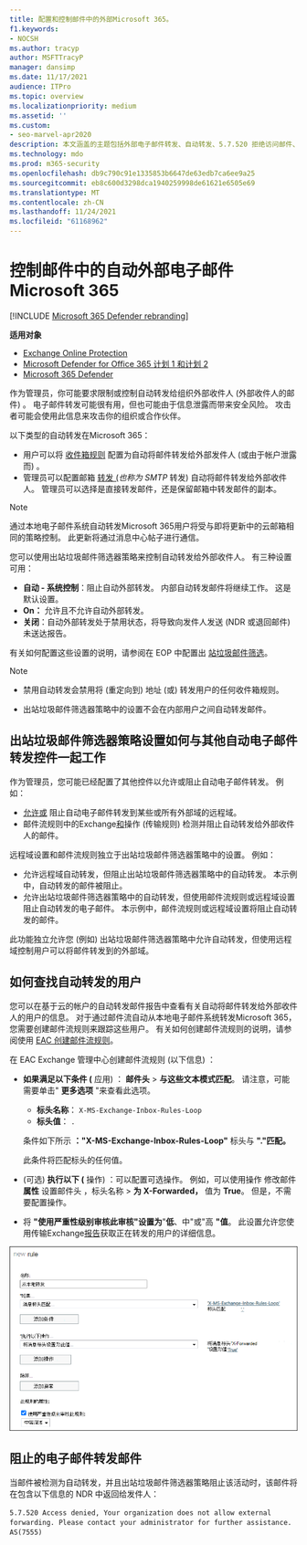 ```yaml
---
title: 配置和控制邮件中的外部Microsoft 365。
f1.keywords:
- NOCSH
ms.author: tracyp
author: MSFTTracyP
manager: dansimp
ms.date: 11/17/2021
audience: ITPro
ms.topic: overview
ms.localizationpriority: medium
ms.assetid: ''
ms.custom:
- seo-marvel-apr2020
description: 本文涵盖的主题包括外部电子邮件转发、自动转发、5.7.520 拒绝访问邮件、禁用外部转发、"您的管理员已禁用外部转发"邮件以及出站反垃圾邮件策略。
ms.technology: mdo
ms.prod: m365-security
ms.openlocfilehash: db9c790c91e1335853b6647de63edb7ca6ee9a25
ms.sourcegitcommit: eb8c600d3298dca1940259998de61621e6505e69
ms.translationtype: MT
ms.contentlocale: zh-CN
ms.lasthandoff: 11/24/2021
ms.locfileid: "61168962"
---
```

# <a name="control-automatic-external-email-forwarding-in-microsoft-365"></a>控制邮件中的自动外部电子邮件Microsoft 365

[!INCLUDE [Microsoft 365 Defender rebranding](../includes/microsoft-defender-for-office.md)]

**适用对象**
- [Exchange Online Protection](exchange-online-protection-overview.md)
- [Microsoft Defender for Office 365 计划 1 和计划 2](defender-for-office-365.md)
- [Microsoft 365 Defender](../defender/microsoft-365-defender.md)

作为管理员，你可能要求限制或控制自动转发给组织外部收件人 (外部收件人的邮件) 。 电子邮件转发可能很有用，但也可能由于信息泄露而带来安全风险。 攻击者可能会使用此信息来攻击你的组织或合作伙伴。

以下类型的自动转发在Microsoft 365：

- 用户可以将 [收件箱规则](https://support.microsoft.com/office/c24f5dea-9465-4df4-ad17-a50704d66c59) 配置为自动将邮件转发给外部发件人 (或由于帐户泄露而) 。
- 管理员可以配置邮箱 [转发 (](/exchange/recipients-in-exchange-online/manage-user-mailboxes/configure-email-forwarding)_也称为 SMTP_ 转发) 自动将邮件转发给外部收件人。 管理员可以选择是直接转发邮件，还是保留邮箱中转发邮件的副本。

> [!NOTE]
> 通过本地电子邮件系统自动转发Microsoft 365用户将受与即将更新中的云邮箱相同的策略控制。 此更新将通过消息中心帖子进行通信。

您可以使用出站垃圾邮件筛选器策略来控制自动转发给外部收件人。 有三种设置可用：

- **自动 - 系统控制**：阻止自动外部转发。 内部自动转发邮件将继续工作。 这是默认设置。
- **On：** 允许且不允许自动外部转发。
- **关闭**：自动外部转发处于禁用状态，将导致向发件人发送 (NDR 或退回邮件) 未送达报告。

有关如何配置这些设置的说明，请参阅在 EOP 中配置出 [站垃圾邮件筛选](configure-the-outbound-spam-policy.md)。

> [!NOTE]
>
> - 禁用自动转发会禁用将 (重定向到) 地址 (或) 转发用户的任何收件箱规则。
>
> - 出站垃圾邮件筛选器策略中的设置不会在内部用户之间自动转发邮件。


## <a name="how-the-outbound-spam-filter-policy-settings-work-with-other-automatic-email-forwarding-controls"></a>出站垃圾邮件筛选器策略设置如何与其他自动电子邮件转发控件一起工作

作为管理员，您可能已经配置了其他控件以允许或阻止自动电子邮件转发。 例如：

- [允许或](/exchange/mail-flow-best-practices/remote-domains/remote-domains) 阻止自动电子邮件转发到某些或所有外部域的远程域。
- 邮件流规则中的Exchange[和](/exchange/security-and-compliance/mail-flow-rules/mail-flow-rules)操作 (传输规则) 检测并阻止自动转发给外部收件人的邮件。

远程域设置和邮件流规则独立于出站垃圾邮件筛选器策略中的设置。 例如：

- 允许远程域自动转发，但阻止出站垃圾邮件筛选器策略中的自动转发。 本示例中，自动转发的邮件被阻止。
- 允许出站垃圾邮件筛选器策略中的自动转发，但使用邮件流规则或远程域设置阻止自动转发的电子邮件。 本示例中，邮件流规则或远程域设置将阻止自动转发的邮件。

此功能独立允许您 (例如) 出站垃圾邮件筛选器策略中允许自动转发，但使用远程域控制用户可以将邮件转发到的外部域。

## <a name="how-to-find-users-that-are-automatically-forwarding"></a>如何查找自动转发的用户

您可以在基于云的帐户的自动转发邮件报告中查看有关自动将邮件转发给外部收件人的用户[](/exchange/monitoring/mail-flow-reports/mfr-auto-forwarded-messages-report)的信息。 对于通过邮件流自动从本地电子邮件系统转发Microsoft 365，您需要创建邮件流规则来跟踪这些用户。 有关如何创建邮件流规则的说明，请参阅使用 [EAC 创建邮件流规则](/exchange/security-and-compliance/mail-flow-rules/manage-mail-flow-rules#use-the-eac-to-create-a-mail-flow-rule)。

在 EAC Exchange 管理中心创建邮件流规则 (以下信息) ：

- **如果满足以下条件 (** 应用) ： **邮件头** \> **与这些文本模式匹配**。 请注意，可能需要单击" **更多选项** "来查看此选项。
  - **标头名称**： `X-MS-Exchange-Inbox-Rules-Loop`
  - **标头值**： `.`

  条件如下所示 **："X-MS-Exchange-Inbox-Rules-Loop"** 标头与 **"."匹配。**

  此条件将匹配标头的任何值。

-  (可选) **执行以下 (** 操作) ：可以配置可选操作。 例如，可以使用操作 修改邮件 **属性** 设置邮件头 ，标头名称 \> **为 X-Forwarded，** 值为 **True**。 但是，不需要配置操作。
- 将 **"使用严重性级别审核此审核"设置为**"**低**、中"或"高 **"值**。 此设置允许您使用传输Exchange[报告](view-email-security-reports.md#exchange-transport-rule-report)获取正在转发的用户的详细信息。

![EAC 中用于标识转发邮件的规则的邮件流规则属性。](../../media/mail-flow-rule-for-forwarded-messages.png)

## <a name="blocked-email-forwarding-messages"></a>阻止的电子邮件转发邮件

当邮件被检测为自动转发，并且出站垃圾邮件[](configure-the-outbound-spam-policy.md)筛选器策略阻止该活动时，该邮件将在包含以下信息的 NDR 中返回给发件人：

`5.7.520 Access denied, Your organization does not allow external forwarding. Please contact your administrator for further assistance. AS(7555)`
